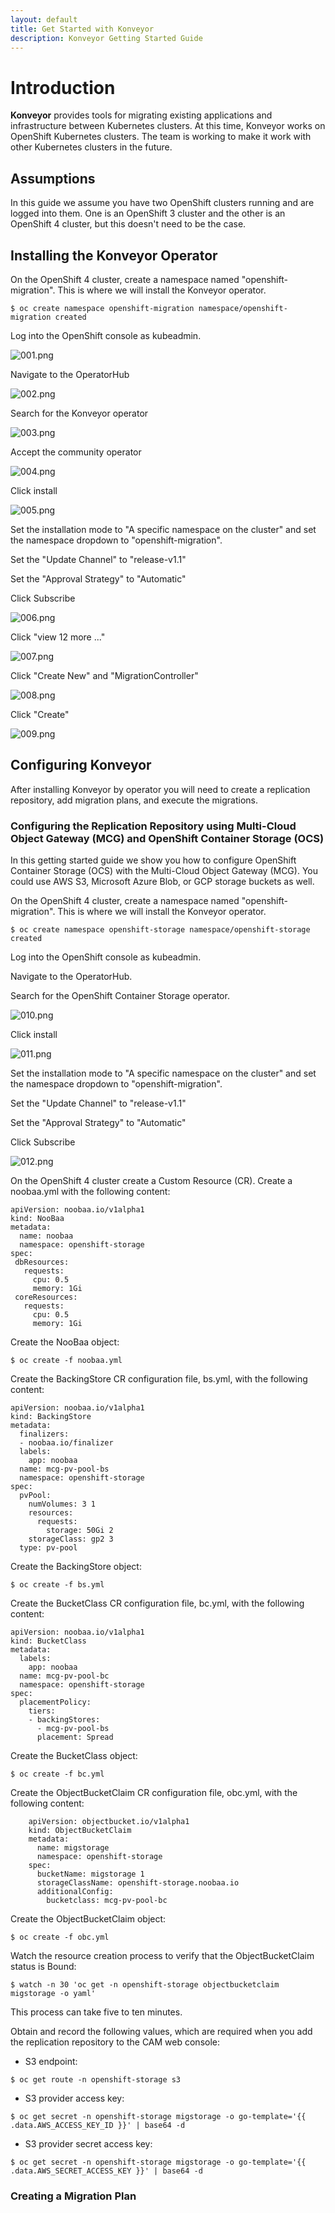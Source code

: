 ```yaml
---
layout: default
title: Get Started with Konveyor
description: Konveyor Getting Started Guide
---
```


# Introduction

**Konveyor** provides tools for migrating existing applications and infrastructure between Kubernetes clusters. At this time, Konveyor works on OpenShift Kubernetes clusters. The team is working to make it work with other Kubernetes clusters in the future.


## Assumptions

In this guide we assume you have two OpenShift clusters running and are logged into them. One is an OpenShift 3 cluster and the other is an OpenShift 4 cluster, but this doesn't need to be the case.

## Installing the Konveyor Operator

On the OpenShift 4 cluster, create a namespace named "openshift-migration". This is where we will install the Konveyor operator.

`
$ oc create namespace openshift-migration
namespace/openshift-migration created
`

Log into the OpenShift console as kubeadmin. 

![001.png](https://github.com/konveyor/konveyor.github.io/raw/master/images/getstarted/001.png)

Navigate to the OperatorHub

![002.png](https://github.com/konveyor/konveyor.github.io/raw/master/images/getstarted/002.png)

Search for the Konveyor operator

![003.png](https://github.com/konveyor/konveyor.github.io/raw/master/images/getstarted/003.png)

Accept the community operator

![004.png](https://github.com/konveyor/konveyor.github.io/raw/master/images/getstarted/004.png)

Click install

![005.png](https://github.com/konveyor/konveyor.github.io/raw/master/images/getstarted/005.png)

Set the installation mode to "A specific namespace on the cluster" and set the namespace dropdown to "openshift-migration".

Set the "Update Channel" to "release-v1.1"

Set the "Approval Strategy" to "Automatic"

Click Subscribe

![006.png](https://github.com/konveyor/konveyor.github.io/raw/master/images/getstarted/006.png)

Click "view 12 more ..."

![007.png](https://github.com/konveyor/konveyor.github.io/raw/master/images/getstarted/007.png)

Click "Create New" and "MigrationController" 

![008.png](https://github.com/konveyor/konveyor.github.io/raw/master/images/getstarted/008.png)

Click "Create"

![009.png](https://github.com/konveyor/konveyor.github.io/raw/master/images/getstarted/009.png)

## Configuring Konveyor

After installing Konveyor by operator you will need to create a replication repository, add migration plans, and execute the migrations.

### Configuring the Replication Repository using Multi-Cloud Object Gateway (MCG) and OpenShift Container Storage (OCS)

In this getting started guide we show you how to configure OpenShift Container Storage (OCS) with the Multi-Cloud Object Gateway (MCG). You could use AWS S3, Microsoft Azure Blob, or GCP storage buckets as well. 

On the OpenShift 4 cluster, create a namespace named "openshift-migration". This is where we will install the Konveyor operator.

`
$ oc create namespace openshift-storage
namespace/openshift-storage created
`

Log into the OpenShift console as kubeadmin.

Navigate to the OperatorHub.

Search for the OpenShift Container Storage operator.

![010.png](https://github.com/konveyor/konveyor.github.io/raw/master/images/getstarted/010.png)


Click install

![011.png](https://github.com/konveyor/konveyor.github.io/raw/master/images/getstarted/011.png)

Set the installation mode to "A specific namespace on the cluster" and set the namespace dropdown to "openshift-migration".

Set the "Update Channel" to "release-v1.1"

Set the "Approval Strategy" to "Automatic"

Click Subscribe

![012.png](https://github.com/konveyor/konveyor.github.io/raw/master/images/getstarted/012.png)

On the OpenShift 4 cluster create a Custom Resource (CR). Create a noobaa.yml with the following content:

```
apiVersion: noobaa.io/v1alpha1
kind: NooBaa
metadata:
  name: noobaa
  namespace: openshift-storage
spec:
 dbResources:
   requests:
     cpu: 0.5
     memory: 1Gi
 coreResources:
   requests:
     cpu: 0.5
     memory: 1Gi
```

Create the NooBaa object:

```
$ oc create -f noobaa.yml
```

Create the BackingStore CR configuration file, bs.yml, with the following content:

```
apiVersion: noobaa.io/v1alpha1
kind: BackingStore
metadata:
  finalizers:
  - noobaa.io/finalizer
  labels:
    app: noobaa
  name: mcg-pv-pool-bs
  namespace: openshift-storage
spec:
  pvPool:
    numVolumes: 3 1
    resources:
      requests:
        storage: 50Gi 2
    storageClass: gp2 3
  type: pv-pool
```

Create the BackingStore object:

```
$ oc create -f bs.yml
```

Create the BucketClass CR configuration file, bc.yml, with the following content:

```
apiVersion: noobaa.io/v1alpha1
kind: BucketClass
metadata:
  labels:
    app: noobaa
  name: mcg-pv-pool-bc
  namespace: openshift-storage
spec:
  placementPolicy:
    tiers:
    - backingStores:
      - mcg-pv-pool-bs
      placement: Spread
```

Create the BucketClass object:

```
$ oc create -f bc.yml
```

Create the ObjectBucketClaim CR configuration file, obc.yml, with the following content:

```
    apiVersion: objectbucket.io/v1alpha1
    kind: ObjectBucketClaim
    metadata:
      name: migstorage
      namespace: openshift-storage
    spec:
      bucketName: migstorage 1
      storageClassName: openshift-storage.noobaa.io
      additionalConfig:
        bucketclass: mcg-pv-pool-bc
```

Create the ObjectBucketClaim object:

```
$ oc create -f obc.yml
```

Watch the resource creation process to verify that the ObjectBucketClaim status is Bound:

```
$ watch -n 30 'oc get -n openshift-storage objectbucketclaim migstorage -o yaml'
```

This process can take five to ten minutes.

Obtain and record the following values, which are required when you add the replication repository to the CAM web console:

 - S3 endpoint:

```
$ oc get route -n openshift-storage s3
```

 - S3 provider access key:

```
$ oc get secret -n openshift-storage migstorage -o go-template='{{ .data.AWS_ACCESS_KEY_ID }}' | base64 -d
```

 - S3 provider secret access key:

```
$ oc get secret -n openshift-storage migstorage -o go-template='{{ .data.AWS_SECRET_ACCESS_KEY }}' | base64 -d
```




### Creating a Migration Plan




